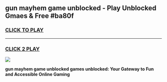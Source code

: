 
## gun mayhem game unblocked - Play Unblocked Gmaes & Free #ba80f
<h3>
<a href="https://premium.freeplayer.one?title=gun_mayhem_game_unblocked&ref=03M">CLICK TO PLAY</a></h3>
<hr>

<h3>
<a href="https://premium.freeplayer.one?title=gun_mayhem_game_unblocked&ref=03M">CLICK 2 PLAY</a>
  
</h3>

<a href="https://premium.freeplayer.one?title=gun_mayhem_game_unblocked&ref=03M"><img src="https://clearcache.store/games.png"></a>


**gun mayhem game unblocked games unblocked: Your Gateway to Fun and Accessible Online Gaming**
